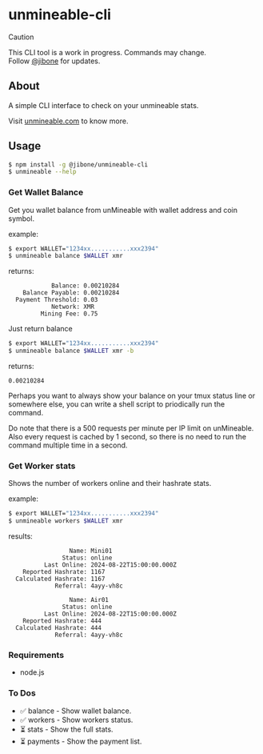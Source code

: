 # unmineable-cli

> [!CAUTION]
> This CLI tool is a work in progress. Commands may change.  
> Follow [@jibone](https://x.com/jibone) for updates.

## About

A simple CLI interface to check on your unmineable stats.

Visit [unmineable.com](https://unmineable.com/) to know more.

## Usage

```sh
$ npm install -g @jibone/unmineable-cli
$ unmineable --help
```

### Get Wallet Balance

Get you wallet balance from unMineable with wallet address and coin symbol.

example:

```sh
$ export WALLET="1234xx...........xxx2394"
$ unmineable balance $WALLET xmr
```

returns:

```
            Balance: 0.00210284
    Balance Payable: 0.00210284
  Payment Threshold: 0.03
            Network: XMR
         Mining Fee: 0.75
```

Just return balance

```sh
$ export WALLET="1234xx...........xxx2394"
$ unmineable balance $WALLET xmr -b
```

returns:

```
0.00210284
```

Perhaps you want to always show your balance on your tmux status line or somewhere else, you can write a shell script to priodically run the command.

Do note that there is a 500 requests per minute per IP limit on unMineable. Also every request is cached by 1 second, so there is no need to run the command multiple time in a second.

### Get Worker stats

Shows the number of workers online and their hashrate stats.

example:

```sh
$ export WALLET="1234xx...........xxx2394"
$ unmineable workers $WALLET xmr
```

results:

```
                 Name: Mini01
               Status: online
          Last Online: 2024-08-22T15:00:00.000Z
    Reported Hashrate: 1167
  Calculated Hashrate: 1167
             Referral: 4ayy-vh8c

                 Name: Air01
               Status: online
          Last Online: 2024-08-22T15:00:00.000Z
    Reported Hashrate: 444
  Calculated Hashrate: 444
             Referral: 4ayy-vh8c
```

### Requirements

- node.js

### To Dos

- ✅ balance - Show wallet balance.
- ✅ workers - Show workers status.
- ⏳ stats - Show the full stats.
- ⏳ payments - Show the payment list.
